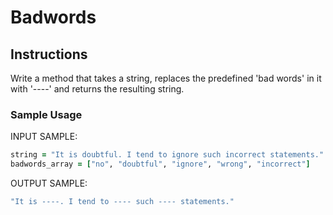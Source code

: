 # Badwords

## Instructions

Write a method that takes a string, replaces the predefined 'bad words' in it with '----' and returns the resulting string.

### Sample Usage

INPUT SAMPLE:

```ruby
string = "It is doubtful. I tend to ignore such incorrect statements."
badwords_array = ["no", "doubtful", "ignore", "wrong", "incorrect"]
```

OUTPUT SAMPLE:

```ruby
"It is ----. I tend to ---- such ---- statements."
```
